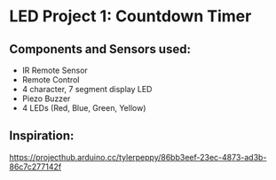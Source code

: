 # LED Project 1: Countdown Timer

## Components and Sensors used:

- IR Remote Sensor
- Remote Control 
- 4 character, 7 segment display LED
- Piezo Buzzer
- 4 LEDs (Red, Blue, Green, Yellow)

## Inspiration:
https://projecthub.arduino.cc/tylerpeppy/86bb3eef-23ec-4873-ad3b-86c7c277142f
